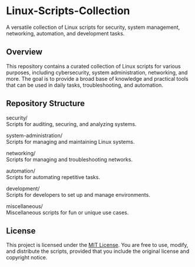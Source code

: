 # Linux-Scripts-Collection
A versatile collection of Linux scripts for security, system management, networking, automation, and development tasks.

## Overview 

This repository contains a curated collection of Linux scripts for various purposes, including cybersecurity, system administration, networking, and more. The goal is to provide a broad base of knowledge and practical tools that can be used in daily tasks, troubleshooting, and automation.

## Repository Structure

security/ <br>
Scripts for auditing, securing, and analyzing systems.

system-administration/ <br>
Scripts for managing and maintaining Linux systems.

networking/ <br>
Scripts for managing and troubleshooting networks.

automation/ <br>
Scripts for automating repetitive tasks.

development/ <br>
Scripts for developers to set up and manage environments.

miscellaneous/ <br>
Miscellaneous scripts for fun or unique use cases.

## License
This project is licensed under the [MIT License](LICENSE). You are free to use, modify, and distribute the scripts, provided that you include the original license and copyright notice.

